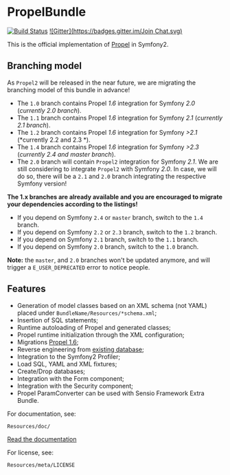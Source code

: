 PropelBundle
============

[![Build Status](https://secure.travis-ci.org/propelorm/PropelBundle.png)](http://travis-ci.org/propelorm/PropelBundle)
[![Gitter](https://badges.gitter.im/Join Chat.svg)](https://gitter.im/propelorm/PropelBundle?utm_source=badge&utm_medium=badge&utm_campaign=pr-badge&utm_content=badge)

This is the official implementation of [Propel](http://www.propelorm.org/) in Symfony2.

## Branching model

As `Propel2` will be released in the near future, we are migrating the branching model of this bundle in advance!

* The `1.0` branch contains Propel *1.6* integration for Symfony *2.0* (*currently 2.0 branch*).
* The `1.1` branch contains Propel *1.6* integration for Symfony *2.1* (*currently 2.1 branch*).
* The `1.2` branch contains Propel *1.6* integration for Symfony *>2.1* (*currently 2.2 and 2.3 *).
* The `1.4` branch contains Propel *1.6* integration for Symfony *>2.3* (*currently 2.4 and master branch*).
* The `2.0` branch will contain `Propel2` integration for Symfony *2.1*.
  We are still considering to integrate `Propel2` with Symfony *2.0*.
  In case, we will do so, there will be a `2.1` and `2.0` branch integrating the respective Symfony version!

**The 1.x branches are already available and you are encouraged to migrate your dependencies according to the listings!**

* If you depend on Symfony `2.4` or `master` branch, switch to the `1.4` branch.
* If you depend on Symfony `2.2` or `2.3`  branch, switch to the `1.2` branch.
* If you depend on Symfony `2.1` branch, switch to the `1.1` branch.
* If you depend on Symfony `2.0` branch, switch to the `1.0` branch.

**Note:** the `master`, and `2.0` branches won't be updated anymore, and will trigger a `E_USER_DEPRECATED` error to notice people.

## Features

 * Generation of model classes based on an XML schema (not YAML) placed under `BundleName/Resources/*schema.xml`;
 * Insertion of SQL statements;
 * Runtime autoloading of Propel and generated classes;
 * Propel runtime initialization through the XML configuration;
 * Migrations [Propel 1.6](http://www.propelorm.org/documentation/10-migrations.html);
 * Reverse engineering from [existing database](http://www.propelorm.org/wiki/Documentation/1.6/Existing-Database);
 * Integration to the Symfony2 Profiler;
 * Load SQL, YAML and XML fixtures;
 * Create/Drop databases;
 * Integration with the Form component;
 * Integration with the Security component;
 * Propel ParamConverter can be used with Sensio Framework Extra Bundle.

For documentation, see:

    Resources/doc/

[Read the documentation](https://github.com/propelorm/PropelBundle/blob/1.1/Resources/doc/index.markdown)

For license, see:

    Resources/meta/LICENSE

